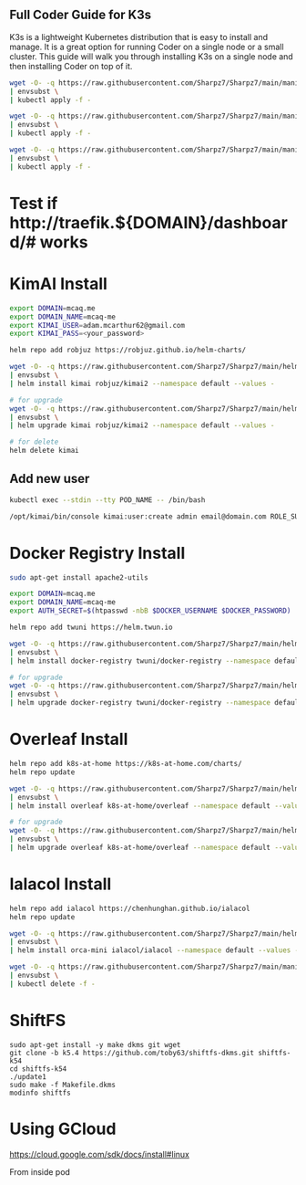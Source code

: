 ## Full Coder Guide for K3s

K3s is a lightweight Kubernetes distribution that is easy to install and manage. It is a great option for running Coder on a single node or a small cluster. This guide will walk you through installing K3s on a single node and then installing Coder on top of it.


```bash
wget -O- -q https://raw.githubusercontent.com/Sharpz7/Sharpz7/main/manifests/traefik/traefig-config.yaml \
| envsubst \
| kubectl apply -f -
```

```bash
wget -O- -q https://raw.githubusercontent.com/Sharpz7/Sharpz7/main/manifests/traefik/dashboard-service.yaml \
| envsubst \
| kubectl apply -f -
```

```bash
wget -O- -q https://raw.githubusercontent.com/Sharpz7/Sharpz7/main/manifests/traefik/dashboard-ingress.yaml \
| envsubst \
| kubectl apply -f -
```

# Test if http://traefik.${DOMAIN}/dashboard/# works




# KimAI Install

```bash
export DOMAIN=mcaq.me
export DOMAIN_NAME=mcaq-me
export KIMAI_USER=adam.mcarthur62@gmail.com
export KIMAI_PASS=<your_password>
```

```bash
helm repo add robjuz https://robjuz.github.io/helm-charts/

wget -O- -q https://raw.githubusercontent.com/Sharpz7/Sharpz7/main/helm/kimai.yaml \
| envsubst \
| helm install kimai robjuz/kimai2 --namespace default --values -

# for upgrade
wget -O- -q https://raw.githubusercontent.com/Sharpz7/Sharpz7/main/helm/kimai.yaml \
| envsubst \
| helm upgrade kimai robjuz/kimai2 --namespace default --values -

# for delete
helm delete kimai
```

## Add new user

```bash
kubectl exec --stdin --tty POD_NAME -- /bin/bash

/opt/kimai/bin/console kimai:user:create admin email@domain.com ROLE_SUPER_ADMIN password
```

# Docker Registry Install


```bash
sudo apt-get install apache2-utils

export DOMAIN=mcaq.me
export DOMAIN_NAME=mcaq-me
export AUTH_SECRET=$(htpasswd -nbB $DOCKER_USERNAME $DOCKER_PASSWORD)
```

```bash
helm repo add twuni https://helm.twun.io

wget -O- -q https://raw.githubusercontent.com/Sharpz7/Sharpz7/main/helm/docker-registry.yaml \
| envsubst \
| helm install docker-registry twuni/docker-registry --namespace default --values -

# for upgrade
wget -O- -q https://raw.githubusercontent.com/Sharpz7/Sharpz7/main/helm/docker-registry.yaml \
| envsubst \
| helm upgrade docker-registry twuni/docker-registry --namespace default --values -
```

# Overleaf Install

```bash
helm repo add k8s-at-home https://k8s-at-home.com/charts/
helm repo update

wget -O- -q https://raw.githubusercontent.com/Sharpz7/Sharpz7/main/helm/overleaf.yaml \
| envsubst \
| helm install overleaf k8s-at-home/overleaf --namespace default --values -

# for upgrade
wget -O- -q https://raw.githubusercontent.com/Sharpz7/Sharpz7/main/helm/overleaf.yaml \
| envsubst \
| helm upgrade overleaf k8s-at-home/overleaf --namespace default --values -
```

# Ialacol Install

```bash
helm repo add ialacol https://chenhunghan.github.io/ialacol
helm repo update

wget -O- -q https://raw.githubusercontent.com/Sharpz7/Sharpz7/main/helm/ialacol.yaml \
| envsubst \
| helm install orca-mini ialacol/ialacol --namespace default --values -

wget -O- -q https://raw.githubusercontent.com/Sharpz7/Sharpz7/main/manifests/ialacol/ingress.yml \
| envsubst \
| kubectl delete -f -
```

# ShiftFS

```
sudo apt-get install -y make dkms git wget
git clone -b k5.4 https://github.com/toby63/shiftfs-dkms.git shiftfs-k54
cd shiftfs-k54
./update1
sudo make -f Makefile.dkms
modinfo shiftfs
```

# Using GCloud

https://cloud.google.com/sdk/docs/install#linux

From inside pod